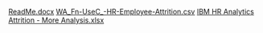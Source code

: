 [ReadMe.docx](https://github.com/user-attachments/files/15806494/ReadMe.docx)
[WA_Fn-UseC_-HR-Employee-Attrition.csv](https://github.com/user-attachments/files/15806496/WA_Fn-UseC_-HR-Employee-Attrition.csv)
[IBM HR Analytics Attrition - More Analysis.xlsx](https://github.com/user-attachments/files/15806501/IBM.HR.Analytics.Attrition.-.More.Analysis.xlsx)
